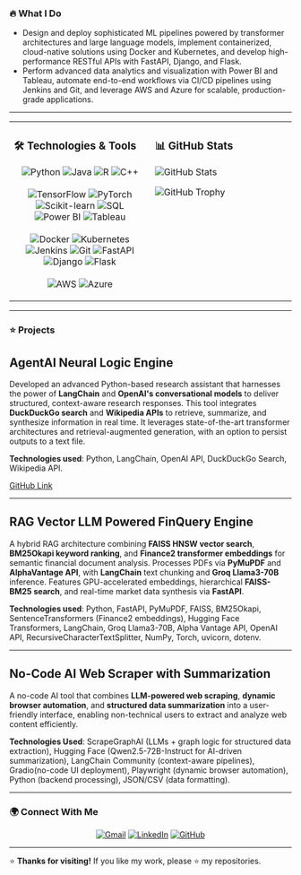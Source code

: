 ### 🔥 What I Do
- Design and deploy sophisticated ML pipelines powered by transformer architectures and large language models, implement containerized, cloud-native solutions using Docker and Kubernetes, and develop high-performance RESTful APIs with FastAPI, Django, and Flask.
- Perform advanced data analytics and visualization with Power BI and Tableau, automate end-to-end workflows via CI/CD pipelines using Jenkins and Git, and leverage AWS and Azure for scalable, production-grade applications.
---
<table>
  <tr>
    <td valign="top" width="50%">
      <h3>🛠️ Technologies & Tools</h3>
      <p align="center">
        <!-- Programming Languages -->
        <img src="https://img.shields.io/badge/-Python-3776AB?style=flat&logo=python&logoColor=white" alt="Python" /> 
        <img src="https://img.shields.io/badge/-Java-007396?style=flat&logo=java&logoColor=white" alt="Java" /> 
        <img src="https://img.shields.io/badge/-R-276DC3?style=flat&logo=r&logoColor=white" alt="R" /> 
        <img src="https://img.shields.io/badge/-C++-00599C?style=flat&logo=c%2B%2B&logoColor=white" alt="C++" />
        <br /><br />
        <!-- ML & Data Analysis -->
        <img src="https://img.shields.io/badge/-TensorFlow-FF6F00?style=flat&logo=tensorflow&logoColor=white" alt="TensorFlow" />
        <img src="https://img.shields.io/badge/-PyTorch-EE4C2C?style=flat&logo=pytorch&logoColor=white" alt="PyTorch" />
        <img src="https://img.shields.io/badge/-Scikit--learn-F7931E?style=flat&logo=scikit-learn&logoColor=white" alt="Scikit-learn" />
        <img src="https://img.shields.io/badge/-SQL-4479A1?style=flat&logo=postgresql&logoColor=white" alt="SQL" />
        <img src="https://img.shields.io/badge/-Power%20BI-F2C811?style=flat&logo=powerbi&logoColor=black" alt="Power BI" />
        <img src="https://img.shields.io/badge/-Tableau-E97627?style=flat&logo=tableau&logoColor=white" alt="Tableau" />
        <br /><br />
        <!-- MLOps & Web Frameworks -->
        <img src="https://img.shields.io/badge/-Docker-2496ED?style=flat&logo=docker&logoColor=white" alt="Docker" />
        <img src="https://img.shields.io/badge/-Kubernetes-326CE5?style=flat&logo=kubernetes&logoColor=white" alt="Kubernetes" />
        <img src="https://img.shields.io/badge/-Jenkins-D24939?style=flat&logo=jenkins&logoColor=white" alt="Jenkins" />
        <img src="https://img.shields.io/badge/-Git-F05032?style=flat&logo=git&logoColor=white" alt="Git" />
        <img src="https://img.shields.io/badge/-FastAPI-009688?style=flat&logo=fastapi&logoColor=white" alt="FastAPI" />
        <img src="https://img.shields.io/badge/-Django-092E20?style=flat&logo=django&logoColor=white" alt="Django" />
        <img src="https://img.shields.io/badge/-Flask-000000?style=flat&logo=flask&logoColor=white" alt="Flask" />
        <br /><br />
        <!-- Cloud Platforms -->
        <img src="https://img.shields.io/badge/-AWS-232F3E?style=flat&logo=amazon-aws&logoColor=white" alt="AWS" />
        <img src="https://img.shields.io/badge/-Azure-0078D4?style=flat&logo=microsoft-azure&logoColor=white" alt="Azure" />
      </p>
    <td valign="top" width="50%">
      <h3>📊 GitHub Stats</h3>

<!-- GitHub Contribution Graph -->
![GitHub Stats](https://github-readme-stats.vercel.app/api?username=asra020601&show_icons=true&theme=light&bg_color=FFFFFF)

<!-- GitHub Trophy  -->
![GitHub Trophy](https://github-profile-trophy.vercel.app/?username=asra020601&theme=light&bg_color=FFFFFF&trophies=award1,award2,award3)

  </tr>
</table>

----

### ⭐ Projects

## AgentAI Neural Logic Engine  
Developed an advanced Python-based research assistant that harnesses the power of **LangChain** and **OpenAI's conversational models** to deliver structured, context-aware research responses. This tool integrates **DuckDuckGo search** and **Wikipedia APIs** to retrieve, summarize, and synthesize information in real time. It leverages state-of-the-art transformer architectures and retrieval-augmented generation, with an option to persist outputs to a text file.  

**Technologies used**: Python, LangChain, OpenAI API, DuckDuckGo Search, Wikipedia API.  

[GitHub Link](https://github.com/asra020601/Agentic-AI-Neural-Logic-Engine)  

---

## RAG Vector LLM Powered FinQuery Engine  
A hybrid RAG architecture combining **FAISS HNSW vector search**, **BM25Okapi keyword ranking**, and **Finance2 transformer embeddings** for semantic financial document analysis. Processes PDFs via **PyMuPDF** and **AlphaVantage API**, with **LangChain** text chunking and **Groq Llama3-70B** inference. Features GPU-accelerated embeddings, hierarchical **FAISS-BM25 search**, and real-time market data synthesis via **FastAPI**.  

**Technologies used**: Python, FastAPI, PyMuPDF, FAISS, BM25Okapi, SentenceTransformers (Finance2 embeddings), Hugging Face Transformers, LangChain, Groq Llama3-70B, Alpha Vantage API, OpenAI API, RecursiveCharacterTextSplitter, NumPy, Torch, uvicorn, dotenv.  

---

## No-Code AI Web Scraper with Summarization  
A no-code AI tool that combines **LLM-powered web scraping**, **dynamic browser automation**, and **structured data summarization** into a user-friendly interface, enabling non-technical users to extract and analyze web content efficiently.

**Technologies Used**: ScrapeGraphAI (LLMs + graph logic for structured data extraction), Hugging Face (Qwen2.5-72B-Instruct for AI-driven summarization), LangChain Community (context-aware pipelines), Gradio(no-code UI deployment), Playwright (dynamic browser automation), Python (backend processing), JSON/CSV (data formatting).  

---
### 🌍 Connect With Me

<p align="center">
  <a href="mailto:asrahussain0206@gmail.com"><img src="https://img.shields.io/badge/Gmail-D14836?style=for-the-badge&logo=gmail&logoColor=white" alt="Gmail"></a>
  <a href="https://www.linkedin.com/in/asra-hussain-69783225b/"><img src="https://img.shields.io/badge/LinkedIn-0077B5?style=for-the-badge&logo=linkedin&logoColor=white" alt="LinkedIn"></a>
  <a href="https://github.com/asra020601"><img src="https://img.shields.io/badge/GitHub-181717?style=for-the-badge&logo=github&logoColor=white" alt="GitHub"></a>
</p>

---

⭐ **Thanks for visiting!** If you like my work, please ⭐ my repositories.
